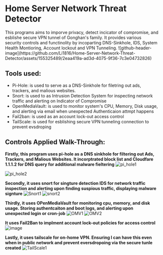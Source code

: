 # Home Server Network Threat Detector

<p>This programs aims to imporve privacy, detect incicator of compromise, and esblishe secure VPN tunnel of Gonghan's family. It provides various security controls and functinolity by incoparting DNS-Sinkhole, IDS, System Health Montioring, Account lockout and VPN Tunneling. 
![github-header-image](https://github.com/Li1816/Home-Server-Network-Threat-Detector/assets/155325489/2eaa419a-ad3d-4075-9f36-7c3e04732826)
  
## Tools used:
- Pi-Hole: is used to serve as a DNS-Sinkhole for filetring out ads, trackers, and malious websites. 
- Snort: is used to as Intrusion Detection System for inspecting network traffic and alerting on Indicator of Compromise
- OpenMediaVault: is used to monitor system's CPU, Memory, Disk usage, and alerting via email when unexpected Authenticaion attmpt happens
- Fail2ban: is used as an account lock-out access control
- TailScale: is used for esblishing secure VPN tunneling connection to prevent evsdroping


## Controls Applied Walk-Through:

**Firstly, this program uses pi-hole as a DNS sinkhole for filtering out Ads, Trackers, and Malious Websites. It incorptrated block list and Cloudfare 1.1.1.2 for DNS query for additional malware fieltering**
![pi_hole1](https://github.com/Li1816/Home-Server-Network-Threat-Detector/assets/155325489/a86436cc-9dc8-4446-93d9-ba3a53482ef2)

![pi_hole2](https://github.com/Li1816/Home-Server-Network-Threat-Detector/assets/155325489/bc082801-99c1-4f18-8203-0f460fd67dfa)

**Secondly, it uses snort for singture detection IDS for network traffic inspection and alerting upon finding suspious traffic, displaying malware signture**
![Snort1](https://github.com/Li1816/Home-Server-Network-Threat-Detector/assets/155325489/826a84d7-3748-45ff-be01-5e5313859b07)
![snort2](https://github.com/Li1816/Home-Server-Network-Threat-Detector/assets/155325489/bc234aea-ab60-48f8-9b8d-8804da1ff1ba)

**Thirdly, it uses OPenMediaVault for monitoring cpu, memory, and disk usage. Storing authentcaiton and boot logs, and alerting upon unexpected login or cron-job**
![OMV1](https://github.com/Li1816/Home-Server-Network-Threat-Detector/assets/155325489/c9f558f9-a228-472f-91ed-be42782f0012)
![OMV2](https://github.com/Li1816/Home-Server-Network-Threat-Detector/assets/155325489/c5d46a08-fba8-4200-a943-9f7cf33b11a8)

**It uses Fail2Ban to implment account lock-out policies for access control**
![image](https://github.com/Li1816/Home-Server-Network-Threat-Detector/assets/155325489/72b6667b-7e0d-4648-bf93-120766f03cf2)

**Lastly, it uses tailscale for on-home VPN. Ensuring I can have this even when in public network and prevent eversdropoing via the secure tunle created**
![TailScale1](https://github.com/Li1816/Home-Server-Network-Threat-Detector/assets/155325489/0c6cecfc-4a6e-4037-8c7d-b483e0d401ff)




